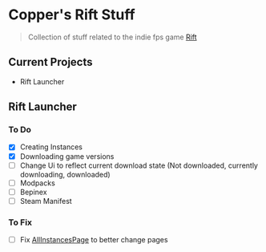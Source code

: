# Copper's Rift Stuff

> Collection of stuff related to the indie fps game [Rift](https://store.steampowered.com/app/2629710/Rift_Genesis/)

## Current Projects

- Rift Launcher

## Rift Launcher

### To Do

- [X] Creating Instances
- [X] Downloading game versions
- [ ] Change Ui to reflect current download state (Not downloaded, currently downloading, downloaded)
- [ ] Modpacks
- [ ] Bepinex
- [ ] Steam Manifest

### To Fix

- [ ] Fix [AllInstancesPage](CopperDevs.Rift.Launcher/Views/Pages/AllInstancesPage.xaml) to better change pages